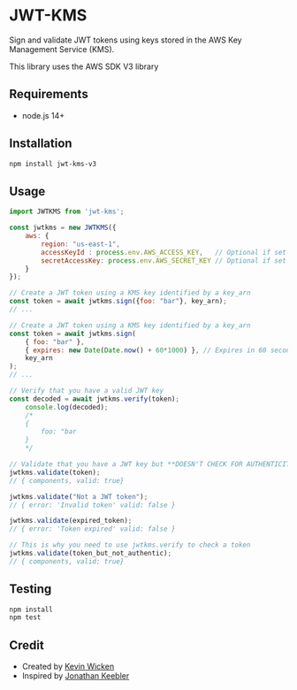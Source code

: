 # JWT-KMS

Sign and validate JWT tokens using keys stored in the AWS Key Management Service (KMS). 

This library uses the AWS SDK V3 library

## Requirements
- node.js 14+

## Installation
```sh
npm install jwt-kms-v3
```

## Usage

```js
import JWTKMS from 'jwt-kms';

const jwtkms = new JWTKMS({
    aws: {
        region: "us-east-1",
        accessKeyId : process.env.AWS_ACCESS_KEY,	// Optional if set in environment
        secretAccessKey: process.env.AWS_SECRET_KEY	// Optional if set in environment
    }
});

// Create a JWT token using a KMS key identified by a key_arn
const token = await jwtkms.sign({foo: "bar"}, key_arn);
// ...

// Create a JWT token using a KMS key identified by a key_arn
const token = await jwtkms.sign(
    { foo: "bar" }, 
    { expires: new Date(Date.now() + 60*1000) }, // Expires in 60 seconds
    key_arn
);
// ...

// Verify that you have a valid JWT key
const decoded = await jwtkms.verify(token);
    console.log(decoded);
    /* 
    {
        foo: "bar
    }
    */

// Validate that you have a JWT key but **DOESN'T CHECK FOR AUTHENTICITY**
jwtkms.validate(token);
// { components, valid: true}

jwtkms.validate("Not a JWT token");
// { error: 'Invalid token' valid: false }

jwtkms.validate(expired_token);
// { error: 'Token expired' valid: false }

// This is why you need to use jwtkms.verify to check a token
jwtkms.validate(token_but_not_authentic);
// { components, valid: true}

```

## Testing

```sh
npm install 
npm test
```

## Credit 

- Created by  [Kevin Wicken](https://github.com/wicken)
- Inspired by [Jonathan Keebler](http://www.keebler.net)
